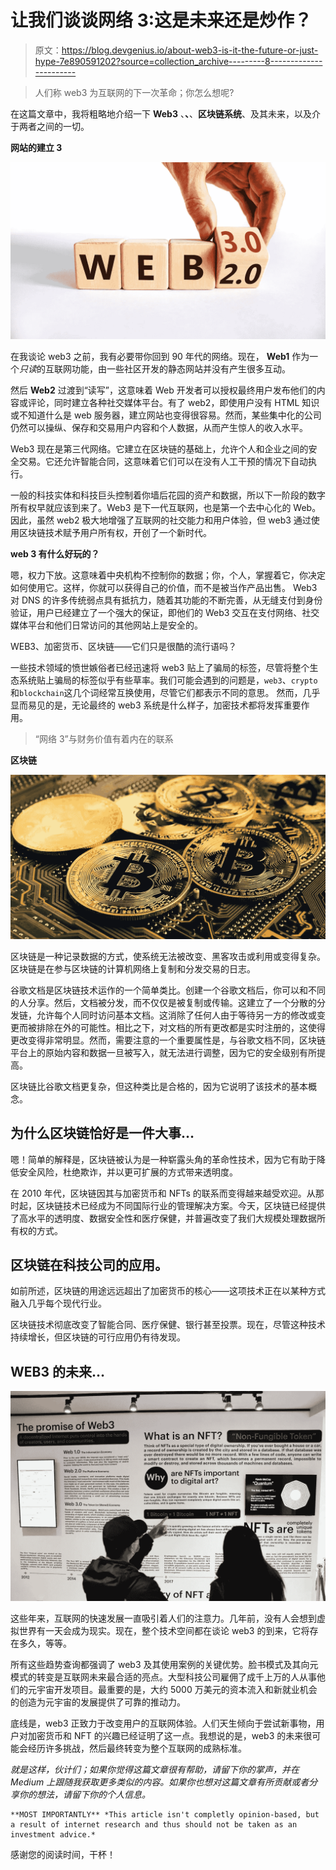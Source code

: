# 让我们谈谈网络 3:这是未来还是炒作？

> 原文：<https://blog.devgenius.io/about-web3-is-it-the-future-or-just-hype-7e890591202?source=collection_archive---------8----------------------->

> 人们称 web3 为互联网的下一次革命；你怎么想呢?

在这篇文章中，我将粗略地介绍一下 **Web3** 、**、**、**区块链系统**、及其未来，以及介于两者之间的一切。

**网站的建立 3**

![](img/5a939cc88dc4e482e13ae04f22fe86c0.png)

在我谈论 web3 之前，我有必要带你回到 90 年代的网络。现在， **Web1** 作为一个*只读*的互联网功能，由一些社区开发的静态网站并没有产生很多互动。

然后 **Web2** 过渡到“读写”，这意味着 Web 开发者可以授权最终用户发布他们的内容或评论，同时建立各种社交媒体平台。有了 web2，即使用户没有 HTML 知识或不知道什么是 web 服务器，建立网站也变得很容易。然而，某些集中化的公司仍然可以操纵、保存和交易用户内容和个人数据，从而产生惊人的收入水平。

Web3 现在是第三代网络。它建立在区块链的基础上，允许个人和企业之间的安全交易。它还允许智能合同，这意味着它们可以在没有人工干预的情况下自动执行。

一般的科技实体和科技巨头控制着你墙后花园的资产和数据，所以下一阶段的数字所有权早就应该到来了。Web3 是下一代互联网，也是第一个去中心化的 Web。因此，虽然 web2 极大地增强了互联网的社交能力和用户体验，但 web3 通过使用区块链技术赋予用户所有权，开创了一个新时代。

**web 3 有什么好玩的？**

嗯，权力下放。这意味着中央机构不控制你的数据；你，个人，掌握着它，你决定如何使用它。这样，你就可以获得自己的价值，而不是被当作产品出售。
Web3 对 DNS 的许多传统弱点具有抵抗力，随着其功能的不断完善，从无缝支付到身份验证，用户已经建立了一个强大的保证，即他们的 Web3 交互在支付网络、社交媒体平台和他们日常访问的其他网站上是安全的。

WEB3、加密货币、区块链——它们只是很酷的流行语吗？

一些技术领域的愤世嫉俗者已经迅速将 web3 贴上了骗局的标签，尽管将整个生态系统贴上骗局的标签似乎有些草率。我们可能会遇到的问题是，`web3`、`crypto`和`blockchain`这几个词经常互换使用，尽管它们都表示不同的意思。
然而，几乎显而易见的是，无论最终的 web3 系统是什么样子，加密技术都将发挥重要作用。

> “网络 3”与财务价值有着内在的联系

**区块链**

![](img/31f253ffd39d95a39d40b301bcb1e93e.png)

区块链是一种记录数据的方式，使系统无法被改变、黑客攻击或利用或变得复杂。区块链是在参与区块链的计算机网络上复制和分发交易的日志。

谷歌文档是区块链技术运作的一个简单类比。创建一个谷歌文档后，你可以和不同的人分享。然后，文档被分发，而不仅仅是被复制或传输。这建立了一个分散的分发链，允许每个人同时访问基本文档。这消除了任何人由于等待另一方的修改或变更而被排除在外的可能性。相比之下，对文档的所有更改都是实时注册的，这使得更改变得非常明显。然而，需要注意的一个重要属性是，与谷歌文档不同，区块链平台上的原始内容和数据一旦被写入，就无法进行调整，因为它的安全级别有所提高。

区块链比谷歌文档更复杂，但这种类比是合格的，因为它说明了该技术的基本概念。

## 为什么区块链恰好是一件大事…

嗯！简单的解释是，区块链被认为是一种崭露头角的革命性技术，因为它有助于降低安全风险，杜绝欺诈，并以更可扩展的方式带来透明度。

在 2010 年代，区块链因其与加密货币和 NFTs 的联系而变得越来越受欢迎。从那时起，区块链技术已经成为不同国际行业的管理解决方案。今天，区块链已经提供了高水平的透明度、数据安全性和医疗保健，并普遍改变了我们大规模处理数据所有权的方式。

## 区块链在科技公司的应用。

如前所述，区块链的用途远远超出了加密货币的核心——这项技术正在以某种方式融入几乎每个现代行业。

区块链技术彻底改变了智能合同、医疗保健、银行甚至投票。现在，尽管这种技术持续增长，但区块链的可行应用仍有待发现。

## WEB3 的未来…

![](img/0a421ca669d8f305748e8d8fa880db77.png)

这些年来，互联网的快速发展一直吸引着人们的注意力。几年前，没有人会想到虚拟世界有一天会成为现实。现在，整个技术空间都在谈论 web3 的到来，它将存在多久，等等。

所有这些趋势查询都强调了 web3 及其使用案例的关键优势。脸书模式及其向元模式的转变是互联网未来最合适的亮点。大型科技公司雇佣了成千上万的人从事他们的元宇宙开发项目。最重要的是，大约 5000 万美元的资本流入和新就业机会的创造为元宇宙的发展提供了可靠的推动力。

底线是，web3 正致力于改变用户的互联网体验。人们天生倾向于尝试新事物，用户对加密货币和 NFT 的兴趣已经证明了这一点。我想说的是，web3 的未来很可能会经历许多挑战，然后最终转变为整个互联网的成熟标准。

*就是这样，伙计们；如果你觉得这篇文章很有帮助，请留下你的掌声，并在 Medium 上跟随我获取更多类似的内容。如果你也想对这篇文章有所贡献或者分享你的想法，请留下你的个人信息。*

```
**MOST IMPORTANTLY** *This article isn't completly opinion-based, but a result of internet research and thus should not be taken as an investment advice.*
```

感谢您的阅读时间，干杯！